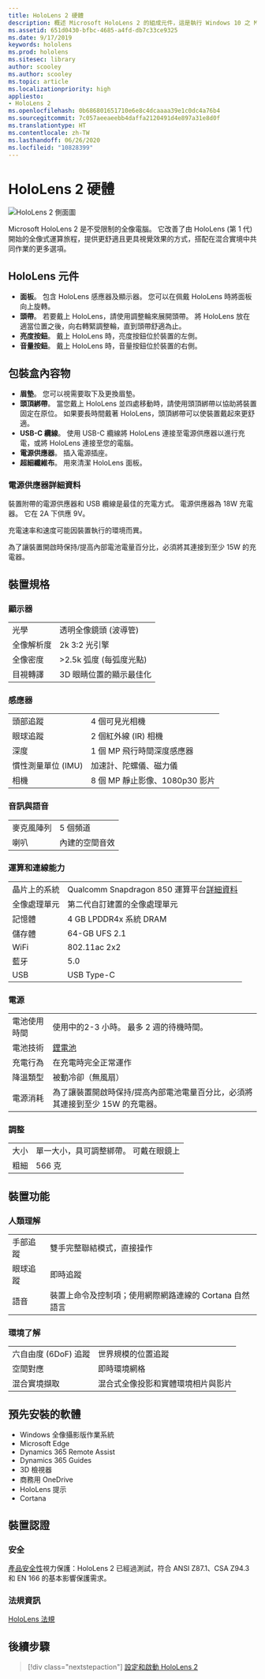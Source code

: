 ```yaml
---
title: HoloLens 2 硬體
description: 概述 Microsoft HoloLens 2 的組成元件，這是執行 Windows 10 之 Microsoft 完全不受限制的全像版電腦最新發展。
ms.assetid: 651d0430-bfbc-4685-a4fd-db7c33ce9325
ms.date: 9/17/2019
keywords: hololens
ms.prod: hololens
ms.sitesec: library
author: scooley
ms.author: scooley
ms.topic: article
ms.localizationpriority: high
appliesto:
- HoloLens 2
ms.openlocfilehash: 0b686801651710e6e8c4dcaaaa39e1c0dc4a76b4
ms.sourcegitcommit: 7c057aeeaeebb4daffa2120491d4e897a31e8d0f
ms.translationtype: HT
ms.contentlocale: zh-TW
ms.lasthandoff: 06/26/2020
ms.locfileid: "10828399"
---
```

# HoloLens 2 硬體

![HoloLens 2 側面圖](images/hololens2-exploded-medium.png)

Microsoft HoloLens 2 是不受限制的全像電腦。  它改善了由 HoloLens (第 1 代) 開始的全像式運算旅程，提供更舒適且更具視覺效果的方式，搭配在混合實境中共同作業的更多選項。

## HoloLens 元件

- **面板**。 包含 HoloLens 感應器及顯示器。 您可以在佩戴 HoloLens 時將面板向上旋轉。
- **頭帶**。 若要戴上 HoloLens，請使用調整輪來展開頭帶。 將 HoloLens 放在適當位置之後，向右轉緊調整輪，直到頭帶舒適為止。
- **亮度按鈕**。 戴上 HoloLens 時，亮度按鈕位於裝置的左側。
- **音量按鈕**。 戴上 HoloLens 時，音量按鈕位於裝置的右側。

## 包裝盒內容物

- **眉墊**。 您可以視需要取下及更換眉墊。
- **頭頂綁帶**。 當您戴上 HoloLens 並四處移動時，請使用頭頂綁帶以協助將裝置固定在原位。 如果要長時間戴著 HoloLens，頭頂綁帶可以使裝置戴起來更舒適。
- **USB-C 纜線**。 使用 USB-C 纜線將 HoloLens 連接至電源供應器以進行充電，或將 HoloLens 連接至您的電腦。
- **電源供應器**。 插入電源插座。
- **超細纖維布**。 用來清潔 HoloLens 面板。

### 電源供應器詳細資料

裝置附帶的電源供應器和 USB 纜線是最佳的充電方式。 電源供應器為 18W 充電器。  它在 2A 下供應 9V。

充電速率和速度可能因裝置執行的環境而異。

為了讓裝置開啟時保持/提高內部電池電量百分比，必須將其連接到至少 15W 的充電器。

## 裝置規格

### 顯示器

|   |   |
| - | - |
| 光學 | 透明全像鏡頭 (波導管) |
| 全像解析度 | 2k 3:2 光引擎 |
| 全像密度 | >2.5k 弧度 (每弧度光點) |
| 目視轉譯 | 3D 眼睛位置的顯示最佳化 |

### 感應器

|   |   |
| - | - |
| 頭部追蹤 | 4 個可見光相機 |
| 眼球追蹤 | 2 個紅外線 (IR) 相機 |
| 深度 | 1 個 MP 飛行時間深度感應器 |
| 慣性測量單位 (IMU) | 加速計、陀螺儀、磁力儀 |
| 相機 | 8 個 MP 靜止影像、1080p30 影片 |

### 音訊與語音

|   |   |
| - | - |
| 麥克風陣列 | 5 個頻道 |
| 喇叭 | 內建的空間音效 |

### 運算和連線能力

|   |   |
| - | - |
| 晶片上的系統 | Qualcomm Snapdragon 850 運算平台[詳細資料](https://www.qualcomm.com/products/snapdragon-850-mobile-compute-platform) |
| 全像處理單元 | 第二代自訂建置的全像處理單元 |
| 記憶體 | 4 GB LPDDR4x 系統 DRAM |
| 儲存體 | 64-GB UFS 2.1 |
| WiFi | 802.11ac 2x2 |
| 藍牙 | 5.0 |
| USB | USB Type-C |

### 電源

|   |   |
| - | - |
| 電池使用時間 | 使用中的2-3 小時。 最多 2 週的待機時間。 |
| 電池技術 | [鋰電池](https://www.microsoft.com/download/details.aspx?id=43388) |
| 充電行為 | 在充電時完全正常運作 |
| 降溫類型 | 被動冷卻（無風扇） |
| 電源消耗 | 為了讓裝置開啟時保持/提高內部電池電量百分比，必須將其連接到至少 15W 的充電器。 |

### 調整

|   |   |
| - | - |
| 大小 | 單一大小，具可調整綁帶。  可戴在眼鏡上 |
| 粗細 | 566 克 |

## 裝置功能

### 人類理解

|   |   |
| - | - |
| 手部追蹤 | 雙手完整聯結模式，直接操作 |
| 眼球追蹤 | 即時追蹤 |
| 語音 | 裝置上命令及控制項；使用網際網路連線的 Cortana 自然語言 |

### 環境了解

|   |   |
| - | - |
| 六自由度 (6DoF) 追蹤 | 世界規模的位置追蹤 |
| 空間對應 | 即時環境網格 |
| 混合實境擷取 | 混合式全像投影和實體環境相片與影片 |

## 預先安裝的軟體

- Windows 全像攝影版作業系統
- Microsoft Edge
- Dynamics 365 Remote Assist
- Dynamics 365 Guides
- 3D 檢視器
- 商務用 OneDrive
- HoloLens 提示
- Cortana

## 裝置認證

### 安全

[產品安全性](https://support.microsoft.com/en-us/help/4023454/safety-information)視力保護：HoloLens 2 已經過測試，符合 ANSI Z87.1、CSA Z94.3 和 EN 166 的基本影響保護需求。

### 法規資訊
[HoloLens 法規](https://support.microsoft.com/en-us/help/13761/hololens-regulatory-information)

## 後續步驟

> [!div class="nextstepaction"]
> [設定和啟動 HoloLens 2](hololens2-setup.md)
